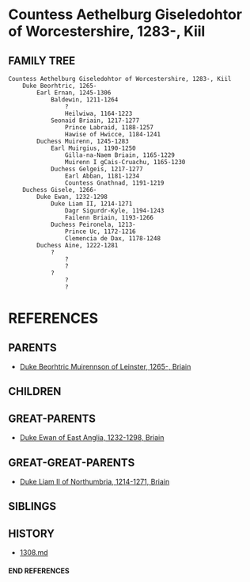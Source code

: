 # Countess Aethelburg Giseledohtor of Worcestershire, 1283-, Kiil

## FAMILY TREE
```
Countess Aethelburg Giseledohtor of Worcestershire, 1283-, Kiil
    Duke Beorhtric, 1265-
        Earl Ernan, 1245-1306
            Baldewin, 1211-1264
                ?
                Heilwiwa, 1164-1223
            Seonaid Briain, 1217-1277
                Prince Labraid, 1188-1257
                Hawise of Hwicce, 1184-1241
        Duchess Muirenn, 1245-1283
            Earl Muirgius, 1190-1250
                Gilla-na-Naem Briain, 1165-1229
                Muirenn I gCais-Cruachu, 1165-1230
            Duchess Gelgeis, 1217-1277
                Earl Abban, 1181-1234
                Countess Gnathnad, 1191-1219
    Duchess Gisele, 1266-
        Duke Ewan, 1232-1298
            Duke Liam II, 1214-1271
                Dagr Sigurdr-Kyle, 1194-1243
                Failenn Briain, 1193-1266
            Duchess Peironela, 1213-
                Prince Uc, 1172-1216
                Clemencia de Dax, 1178-1248
        Duchess Aine, 1222-1281
            ?
                ?
                ?
            ?
                ?
                ?
```


# REFERENCES

## PARENTS 
* [Duke Beorhtric Muirennson of Leinster, 1265-, Briain](beorhtric_muirennson_1265.md)

## CHILDREN 

## GREAT-PARENTS 
* [Duke Ewan of East Anglia, 1232-1298, Briain](ewan_1232.md)

## GREAT-GREAT-PARENTS 
* [Duke Liam II of Northumbria, 1214-1271, Briain](liam_ii_1214.md)
## SIBLINGS

 
## HISTORY
* [1308.md](../h/1308.md)

#### END REFERENCES
